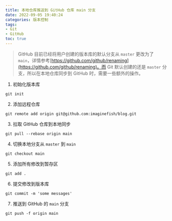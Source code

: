 ```yaml
---
title: 本地仓库推送到 GitHub 仓库 main 分支
date: 2022-09-05 19:40:24
categories: 版本控制
tags:
- Git
- GitHub
toc: true
---
```

>GitHub 目前已经将用户创建的版本库的默认分支从 `master` 更改为了 `main`，详情参考[https://github.com/github/renaming](https://github.com/github/renaming)。而 Git 默认创建的还是 `master` 分支，所以在本地仓库同步到 GitHub 时，需要一些额外的操作。
<!--more-->
1. 初始化版本库
```shell
git init
```
2. 添加远程仓库
```shell
git remote add origin git@github.com:imaginefish/blog.git
```
3. 拉取 GitHub 仓库到本地同步
```shell
git pull --rebase origin main
```
4. 切换本地分支从 `master` 到 `main`
```shell
git checkout main
```
5. 添加所有修改到暂存区
```shell
git add .
```
6. 提交修改到版本库
```shell
git commit -m 'some messages'
```
7. 推送到 GitHub 的 `main` 分支
```shell
git push -f origin main
```